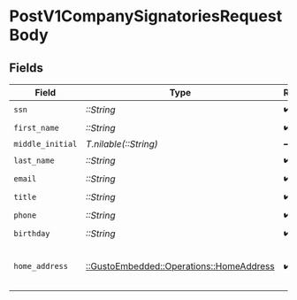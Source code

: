 # PostV1CompanySignatoriesRequestBody


## Fields

| Field                                                                              | Type                                                                               | Required                                                                           | Description                                                                        |
| ---------------------------------------------------------------------------------- | ---------------------------------------------------------------------------------- | ---------------------------------------------------------------------------------- | ---------------------------------------------------------------------------------- |
| `ssn`                                                                              | *::String*                                                                         | :heavy_check_mark:                                                                 | N/A                                                                                |
| `first_name`                                                                       | *::String*                                                                         | :heavy_check_mark:                                                                 | N/A                                                                                |
| `middle_initial`                                                                   | *T.nilable(::String)*                                                              | :heavy_minus_sign:                                                                 | N/A                                                                                |
| `last_name`                                                                        | *::String*                                                                         | :heavy_check_mark:                                                                 | N/A                                                                                |
| `email`                                                                            | *::String*                                                                         | :heavy_check_mark:                                                                 | N/A                                                                                |
| `title`                                                                            | *::String*                                                                         | :heavy_check_mark:                                                                 | N/A                                                                                |
| `phone`                                                                            | *::String*                                                                         | :heavy_check_mark:                                                                 | N/A                                                                                |
| `birthday`                                                                         | *::String*                                                                         | :heavy_check_mark:                                                                 | N/A                                                                                |
| `home_address`                                                                     | [::GustoEmbedded::Operations::HomeAddress](../../models/operations/homeaddress.md) | :heavy_check_mark:                                                                 | The signatory's home address                                                       |